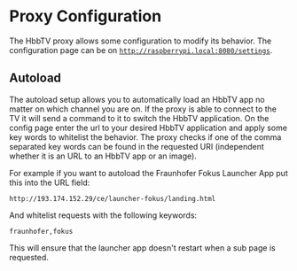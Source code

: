 Proxy Configuration
===================

The HbbTV proxy allows some configuration to modify its behavior. The configuration page can be on [`http://raspberrypi.local:8080/settings`](http://raspberrypi.local:8080/settings).

## Autoload

The autoload setup allows you to automatically load an HbbTV app no matter on which channel you are on. If the proxy is able to connect to the TV it will send a command to it to switch the HbbTV application. On the config page enter the url to your desired HbbTV application and apply some key words to whitelist the behavior. The proxy checks if one of the comma separated key words can be found in the requested URI (independent whether it is an URL to an HbbTV app or an image).

For example if you want to autoload the Fraunhofer Fokus Launcher App put this into the URL field:

```
http://193.174.152.29/ce/launcher-fokus/landing.html
```

And whitelist requests with the following keywords:

```
fraunhofer,fokus
```

This will ensure that the launcher app doesn't restart when a sub page is requested.
